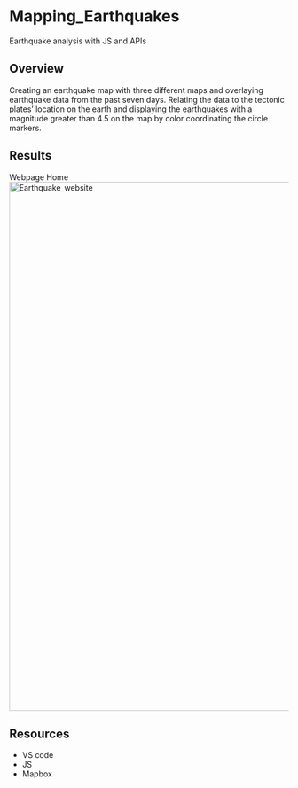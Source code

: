 # Mapping_Earthquakes
Earthquake analysis with JS and APIs

## Overview

Creating an earthquake map with three different maps and overlaying earthquake data from the past seven days. Relating the data to the tectonic plates’ location on the earth and displaying the earthquakes with a magnitude greater than 4.5 on the map by color coordinating the circle markers.


## Results

Webpage Home
<img width="955" alt="Earthquake_website" src="https://user-images.githubusercontent.com/107652317/190829861-4719dce0-0544-4f21-8f35-cce8ecdd4827.PNG">



## Resources
* VS code
* JS
* Mapbox 
